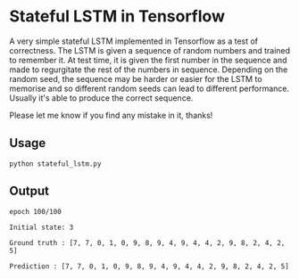 # Stateful LSTM in Tensorflow

A very simple stateful LSTM implemented in Tensorflow as a test of correctness. The LSTM is given a sequence of random numbers and trained to remember it. At test time, it is given the first number in the sequence and made to regurgitate the rest of the numbers in sequence. Depending on the random seed, the sequence may be harder or easier for the LSTM to memorise and so different random seeds can lead to different performance. Usually it's able to produce the correct sequence.

Please let me know if you find any mistake in it, thanks!

## Usage
`python stateful_lstm.py`

## Output
`epoch 100/100`

`Initial state: 3`

`Ground truth : [7, 7, 0, 1, 0, 9, 8, 9, 4, 9, 4, 4, 2, 9, 8, 2, 4, 2, 5]`

`Prediction : [7, 7, 0, 1, 0, 9, 8, 9, 4, 9, 4, 4, 2, 9, 8, 2, 4, 2, 5]`
